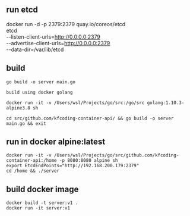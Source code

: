 
## run etcd

docker run -d -p 2379:2379 quay.io/coreos/etcd \
etcd \
--listen-client-urls=http://0.0.0.0:2379 \
--advertise-client-urls=http://0.0.0.0:2379 \
--data-dir=/var/lib/etcd


## build

```
go build -o server main.go

build using docker golang

docker run -it -v /Users/wsl/Projects/go/src:/go/src golang:1.10.3-alpine3.8 sh

cd src/github.com/kfcoding-container-api/ && go build -o server main.go && exit
```

## run in docker alpine:latest

```
docker run -it -v /Users/wsl/Projects/go/src/github.com/kfcoding-container-api:/home -p 8080:8080 alpine sh
export EtcdEndPoints="http://192.168.200.179:2379"
cd /home && ./server
```

## build docker image
```
docker build -t server:v1 .
docker run -it server:v1
```